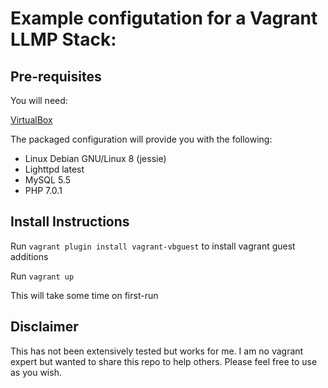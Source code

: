 # Example configutation for a Vagrant LLMP Stack:

## Pre-requisites
You will need:

[VirtualBox](https://www.virtualbox.org/wiki/Downloads)

The packaged configuration will provide you with the following:

- Linux Debian GNU/Linux 8 (jessie)
- Lighttpd latest
- MySQL 5.5
- PHP 7.0.1

## Install Instructions

Run `vagrant plugin install vagrant-vbguest` to install vagrant guest additions

Run `vagrant up`

This will take some time on first-run


## Disclaimer

This has not been extensively tested but works for me. I am no vagrant expert but wanted to share this repo to help others. Please feel free to use as you wish.